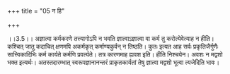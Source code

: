 +++
title = "05 न हि"

+++
  
  
।।3.5।। अज्ञात्वा कर्मकरणे तत्त्यागोऽपि न भवति ज्ञात्वाऽज्ञात्वा वा कर्म
तु करोत्येवेत्याह न हीति। कश्चित् जातु कदाचित् क्षणमपि अकर्मकृत्
कर्माण्यकुर्वन् न तिष्ठति। कुतः इत्यत आह सर्वः प्रकृतिजैर्गुणैः
सात्त्विकादिभिः कर्म कार्यते कर्मणि प्रवर्त्यते। तत्र कारणमाह ह्यवश इति।
हीति निश्चयेन। अवशः न मद्वशो भक्त इत्यर्थः। अतस्तदारम्भात्
स्वरूपज्ञानानन्तरं प्राकृतकार्यतां तेषु ज्ञात्वा मद्वशो भूत्वा त्यजेदिति
भावः।  
  

